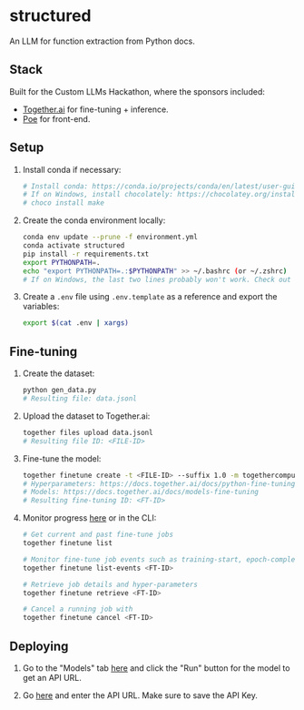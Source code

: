 # structured

An LLM for function extraction from Python docs.

## Stack

Built for the Custom LLMs Hackathon, where the sponsors included:

- [Together.ai](https://together.ai/) for fine-tuning + inference.
- [Poe](https://poe.com/) for front-end.

## Setup

1. Install conda if necessary:

    ```bash
    # Install conda: https://conda.io/projects/conda/en/latest/user-guide/install/index.html#regular-installation
    # If on Windows, install chocolately: https://chocolatey.org/install. Then, run:
    # choco install make
    ```

2. Create the conda environment locally:

    ```bash
    conda env update --prune -f environment.yml
    conda activate structured
    pip install -r requirements.txt
    export PYTHONPATH=.
    echo "export PYTHONPATH=.:$PYTHONPATH" >> ~/.bashrc (or ~/.zshrc)
    # If on Windows, the last two lines probably won't work. Check out this guide for more info: https://datatofish.com/add-python-to-windows-path/
    ```

3. Create a `.env` file using `.env.template` as a reference and export the variables:

    ```bash
    export $(cat .env | xargs)
    ```

## Fine-tuning

1. Create the dataset:

    ```bash
    python gen_data.py
    # Resulting file: data.jsonl
    ```

2. Upload the dataset to Together.ai:

    ```bash
    together files upload data.jsonl
    # Resulting file ID: <FILE-ID>
    ```

3. Fine-tune the model:

    ```bash
    together finetune create -t <FILE-ID> --suffix 1.0 -m togethercomputer/llama-2-7b-chat 
    # Hyperparameters: https://docs.together.ai/docs/python-fine-tuning
    # Models: https://docs.together.ai/docs/models-fine-tuning
    # Resulting fine-tuning ID: <FT-ID>
    ```

4. Monitor progress [here](https://api.together.xyz/playground/finetuning) or in the CLI:

    ```bash
    # Get current and past fine-tune jobs
    together finetune list

    # Monitor fine-tune job events such as training-start, epoch-completed, job-completed, etc.
    together finetune list-events <FT-ID>

    # Retrieve job details and hyper-parameters
    together finetune retrieve <FT-ID>

    # Cancel a running job with
    together finetune cancel <FT-ID>
    ```

## Deploying

1. Go to the "Models" tab [here](https://api.together.xyz/playground) and click the "Run" button for the model to get an API URL.

2. Go [here](https://poe.com/create_bot) and enter the API URL. Make sure to save the API Key.
